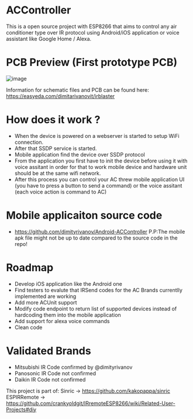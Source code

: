 # ACController
This is a open source project with ESP8266 that aims to control any air conditioner type over IR protocol using Android/iOS application or voice assistant like Google Home / Alexa.

# PCB Preview (First prototype PCB)
![image](https://i.ibb.co/BCLy09t/Screenshot-2019-08-21-at-23-34-39.png)

Information for schematic files and PCB can be found here: https://easyeda.com/dimitarivanovit/irblaster

# How does it work ?
  * When the device is powered on a webserver is started to setup WiFi connection.
  * After that SSDP service is started.
  * Mobile application find the device over SSDP protocol
  * From the application you first have to init the device before using it with voice assitant in order for that to work mobile device and hardware unit should be at the same wifi network.
  * After this process you can control your AC threw mobile application UI (you have to press a button to send a command) or the voice assitant (each voice action is command to AC)
 
# Mobile applicaiton source code
  * https://github.com/dimityrivanov/Android-ACController
  P.P:The mobile apk file might not be up to date compared to the source code in the repo!
  
# Roadmap
  * Develop iOS application like the Android one
  * Find testers to evalute that IRSend codes for the AC Brands currentlly implemented are working
  * Add more ACUnit support
  * Modify code endpoint to return list of supported devices instead of hardcoding them into the mobile application
  * Add support for alexa voice commands
  * Clean code
  
  
# Validated Brands
 * Mitsubishi IR Code confirmed by @dimityrivanov
 * Panosonic IR Code not confirmed
 * Daikin IR Code not confirmed
 
 
 This project is part of:
 Sinric -> https://github.com/kakopappa/sinric
 ESPIRRemote -> https://github.com/crankyoldgit/IRremoteESP8266/wiki/Related-User-Projects#diy
  
